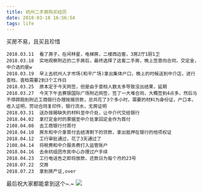 ```yaml
---
title: 杭州二手房购买经历
date: 2018-03-18 16:56:54
tags: life
---
```

买房不易，且买且珍惜
<!--more-->
```
2018.03.11  看了房子，在闲林星，电梯房，二楼西边套，3房2厅1厨1卫
2018.03.18  实地观察附近的二手房后，最终选择了这套二手房，晚上签意向合同，交定金，中介选的是w
2018.03.19  早上去杭州人才市场(和平广场)拿出集体户口，晚上的时候送到中介店，进行查档，查档需要2到3个工作日
2018.03.25  原本定于今天网签，但是由于查档人数太多导致没出结果，延期
2018.03.27  今天下午去赛银国际广场附近网签，签了一大堆合同，大概签到4点多，然后马不停蹄跑到附近工商银行办理按揭贷款，总共花了3个多小时，需要的材料为身份证，户口本，收入证明，劳动合同复印件，银行流水，无房证明
2018.03.31  送办按揭缺失的材料至中介处，让中介代交给银行
2018.04.02  拿打定金时的票据至中介处拿回定金作为首付  
2108.04.08  去工商银行付首付
2018.04.10  房东和中介拿首付去结清剩下的贷款，拿出抵押在银行的他项权证
2018.04.12  工行审批通过，花了3天通过了
2108.04.14  将税费和中介服务费打入监管账户
2018.04.16  去余杭组团市民中心办理过户手续
2018.04.23  工行电话告之即将放款，还款日为每个月的23号
2018.07.22  交房
2018.07.23  拿到房产证,over
```

最后祝大家都能拿到这个~.~
![](https://ws2.sinaimg.cn/large/006tNc79gy1ftjryh1mtlj30u01hc7b0.jpg)

